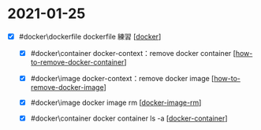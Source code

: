 # 2021-01-25

- [x] #docker\dockerfile dockerfile 練習 [[docker]]
    - [x] #docker\container docker-context：remove docker container [[how-to-remove-docker-container]]
    - [x] #docker\image docker-context：remove docker image [[how-to-remove-docker-image]] 
    - [x] #docker\image docker image rm [[docker-image-rm]]
    - [x] #docker\container docker container ls -a [[docker-container]]



[//begin]: # "Autogenerated link references for markdown compatibility"
[docker]: ../../../../devops/7-operate/learning/docker/docker.md "Docker"
[how-to-remove-docker-container]: ../../../../devops/7-operate/learning/docker/how-to-remove-docker-container.md "How to Remove Docker Container"
[how-to-remove-docker-image]: ../../../../devops/7-operate/learning/docker/how-to-remove-docker-image.md "How to Remove Docker Image"
[docker-image-rm]: ../../../../devops/7-operate/learning/docker/docker-image-rm.md "Docker Image Rm"
[docker-container]: ../../../../devops/7-operate/learning/docker/docker-container.md "Docker Container"
[//end]: # "Autogenerated link references"